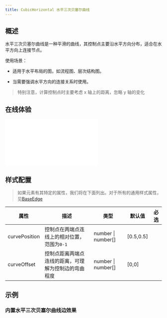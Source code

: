 ```yaml
---
title: CubicHorizontal 水平三次贝塞尔曲线
---
```


## 概述

水平三次贝塞尔曲线是一种平滑的曲线，其控制点主要沿水平方向分布，适合在水平方向上连接节点。

使用场景：

- 适用于水平布局的图，如流程图、层次结构图。

- 当需要强调水平方向的连接关系时使用。

> 特别注意，计算控制点时主要考虑 x 轴上的距离，忽略 y 轴的变化

## 在线体验

<embed src="@/common/api/elements/edges/cubic-horizontal.md"></embed>

## 样式配置

> 如果元素有其特定的属性，我们将在下面列出。对于所有的通用样式属性，见[BaseEdge](./BaseEdge.zh.md)

| 属性          | 描述                                                 | 类型                   | 默认值    | 必选 |
| ------------- | ---------------------------------------------------- | ---------------------- | --------- | ---- |
| curvePosition | 控制点在两端点连线上的相对位置，范围为`0-1`          | number &#124; number[] | [0.5,0.5] |      |
| curveOffset   | 控制点距离两端点连线的距离，可理解为控制边的弯曲程度 | number &#124; number[] | [0,0]     |      |

## 示例

### 内置水平三次贝塞尔曲线边效果

<Playground path="element/edge/demo/horizontal-cubic.js" rid="default-cubic-horizontal-edge" height='520px'></Playground>
